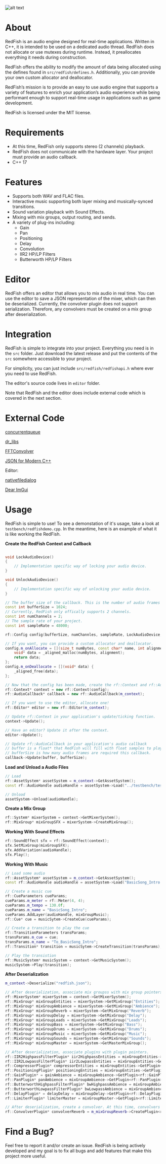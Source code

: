 ![alt text](https://github.com/z-e-chan/RedFish/blob/master/redfish.PNG?raw=true)

# About
RedFish is an audio engine designed for real-time applications. Written in C++, it is intended to be used on a dedicated audio thread. RedFish does not allocate or use mutexes during runtime. Instead, it preallocates everything it needs during construction.

RedFish offers the ability to modify the amount of data being allocated using the defines found in `src/redfish/defines.h`. Additionally, you can provide your own custom allocator and deallocator.

RedFish’s mission is to provide an easy to use audio engine that supports a variety of features to enrich your application’s audio experience while being performant enough to support real-time usage in applications such as game development.

RedFish is licensed under the MIT license.

# Requirements
- At this time, RedFish only supports stereo (2 channels) playback.
- RedFish does not communicate with the hardware layer. Your project must provide an audio callback.
- C++ 17

# Features
- Supports both WAV and FLAC files.
- Interactive music supporting both layer mixing and musically-synced transitions.
- Sound variation playback with Sound Effects.
- Mixing with mix groups, output routing, and sends.
- A variety of plug-ins including:
  - Gain
  - Pan
  - Positioning
  - Delay
  - Convolution
  - IIR2 HP/LP Filters
  - Butterworth HP/LP Filters

# Editor

RedFish offers an editor that allows you to mix audio in real time. You can use the editor to save a JSON representation of the mixer, which can then be deserialized. Currently, the convolver plugin does not support serialization. Therefore, any convolvers must be created on a mix group after deserialization.

# Integration

RedFish is simple to integrate into your project. Everything you need is in the `src` folder. Just download the latest release and put the contents of the `src` somewhere accessible to your project.

For simplicity, you can just include `src/redfish/redfishapi.h` where ever you need to use RedFish.

The editor's source code lives in `editor` folder.

Note that RedFish and the editor does include external code which is covered in the next section.

# External Code

[concurrentqueue](https://github.com/cameron314/concurrentqueue)

[dr_libs](https://github.com/mackron/dr_libs)

[FFTConvolver](https://github.com/HiFi-LoFi/FFTConvolver)

[JSON for Modern C++](https://github.com/nlohmann/json)

Editor:

[nativefiledialog](https://github.com/mlabbe/nativefiledialog)

[Dear ImGui](https://github.com/ocornut/imgui)

# Usage

RedFish is simple to use! To see a demonstation of it's usage, take a look at `testbench/redfishdemo.cpp`.
In the meantime, here is an example of what it is like working the RedFish.

**Create the RedFish Context and Callback**
```cpp

void LockAudioDevice()
{
    // Implementation specific way of locking your audio device.
}

void UnlockAudioDevice()
{
    // Implementation specific way of unlocking your audio device.
}

// The buffer size of the callback. This is the number of audio frames to be processed in an audio callback.
const int bufferSize = 1024;
// Currently, RedFish only offically supports 2 channels.
const int numChannels = 2;
// The sample rate of your project.
const int sampleRate = 48000;

rf::Config config(bufferSize, numChannles, sampleRate, LockAudioDevice, UnlockAudioDevice);

// If you want, you can provide a custom allocator and deallocator.
config.m_onAllocate = [](size_t numBytes, const char* name, int alignment) {
    void* data = _aligned_malloc(numBytes, alignment);
    return data;
};
config.m_onDeallocate = [](void* data) {
    _aligned_free(data);
};

// Now that the config has been made, create the rf::Context and rf::AudioCallback.
rf::Context* context = new rf::Context(config);
rf::AudioCallback* callback = new rf::AudioCallback(m_context);

// If you want to use the editor, allocate one!
rf::Editor* editor = new rf::Editor(m_context);

// Update rf::Context in your application's update/ticking function.
context->Update();

// Have an editor? Update it after the context.
editor->Update();

// Update rf::AudioCallback in your application's audio callback
// buffer is a float* that RedFish will fill with float samples to play this callback.
// bufferSize is how many audio frames are required this callback.
callback->Update(buffer, bufferSize);
```

**Load and Unload a Audio Files**

```cpp
// Load
rf::AssetSystem* assetSystem = m_context->GetAssetSystem();
const rf::AudioHandle audioHandle = assetSystem->Load("../testbench/testdata/a2-tile-land-001.wav");

// Unload
assetSystem->Unload(audioHandle);
```

**Create a Mix Group**

```cpp
rf::System* mixerSystem = context->GetMixerSystem();
rf::MixGroup* mixGroupSFX = mixerSystem->CreateMixGroup();
```

**Working With Sound Effects**

```cpp
rf::SoundEffect sfx = rf::SoundEffect(context);
sfx.SetMixGroup(mixGroupSFX);
sfx.AddVariation(audioHandle);
sfx.Play();
```

**Working With Music**
```cpp
// Load some audio
rf::AssetSystem* assetSystem = m_context->GetAssetSystem();
const rf::AudioHandle audioHandle = assetSystem->Load("BasicSong_Intro.flac");

// Create a music cue
rf::CueParameters cueParams;
cueParams.m_meter = rf::Meter(4, 4);
cueParams.m_tempo = 130.0f;
cueParams.m_name = "BasicSong_Intro";
cueParams.AddLayer(audioHandle, mixGroupMusic);
rf::Cue* cue = musicSytem->CreateCue(cueParams);

// Create a transition to play the cue
rf::TransitionParameters transParams;
transParams.m_cue = cue;
transParams.m_name = "To_BasicSong_Intro";
rf::Transition* transition = musicSytem->CreateTransition(transParams);

// Play the transistion
rf::MusicSystem* musicSystem = context->GetMusicSystem();
musicSystem->Play(transition);
```

**After Deserialization**
```cpp
m_context->Deserialize("redfish.json");

// After deserialization, associate mix groupss with mix group pointers.
rf::MixerSystem* mixerSystem = context->GetMixerSystem();
rf::MixGroup* mixGroupEntities = mixerSystem->GetMixGroup("Entities");
rf::MixGroup* mixGroupAmbience = mixerSystem->GetMixGroup("Ambience");
rf::MixGroup* mixGroupReverb = mixerSystem->GetMixGroup("Reverb");
rf::MixGroup* mixGroupDelay = mixerSystem->GetMixGroup("Delay");
rf::MixGroup* mixGroupLeads = mixerSystem->GetMixGroup("Leads");
rf::MixGroup* mixGroupBass = mixerSystem->GetMixGroup("Bass");
rf::MixGroup* mixGroupDrums = mixerSystem->GetMixGroup("Drums");
rf::MixGroup* mixGroupMusic = mixerSystem->GetMixGroup("Music");
rf::MixGroup* mixGroupSounds = mixerSystem->GetMixGroup("Sounds");
rf::MixGroup* mixGroupMaster = mixerSystem->GetMasterMixGroup();

// After deserialization, associate plugins with plugin pointers.
rf::IIR2HighpassFilterPlugin* iir2HighpassEntities = mixGroupEntities->GetPlugin<rf::IIR2HighpassFilterPlugin>(0);
rf::IIR2LowpassFilterPlugin* iir2LowpassEntities = mixGroupEntities->GetPlugin<rf::IIR2LowpassFilterPlugin>(1);
rf::CompressorPlugin* compressorEntities = mixGroupEntities->GetPlugin<rf::CompressorPlugin>(2);
rf::PositioningPlugin* positioningEntities = mixGroupEntities->GetPlugin<rf::PositioningPlugin>(3);
rf::GainPlugin* = gainAmbience = mixGroupAmbience->GetPlugin<rf::GainPlugin>(0);
rf::PanPlugin* panAmbience = mixGroupAmbience->GetPlugin<rf::PanPlugin>(1);
rf::ButterworthHighpassFilterPlugin* bwHighpassAmbience = mixGroupAmbience->GetPlugin<rf::ButterworthHighpassFilterPlugin>(2);
rf::ButterworthLowpassFilterPlugin* bwLowpassAmbience = mixGroupAmbience->GetPlugin<rf::ButterworthLowpassFilterPlugin>(3);
rf::DelayPlugin* = delayDelay = mixGroupDelay->GetPlugin<rf::DelayPlugin>(0);
rf::LimiterPlugin* limiterMaster = mixGroupMaster->GetPlugin<rf::LimiterPlugin>(0);

// After deserialization, create a convolver. At this time, convolvers do not support serialization.
rf::ConvolverPlugin* convolverReverb = m_mixGroupReverb->CreatePlugin<rf::ConvolverPlugin>();
```

# Find a Bug?
Feel free to report it and/or create an issue. RedFish is being actively developed and my goal is to fix all bugs and add features that make this project more useful.
